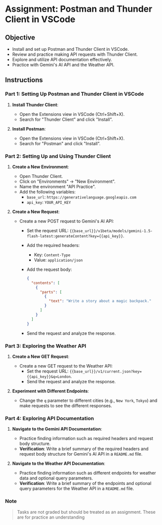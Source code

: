 # Assignment: Postman and Thunder Client in VSCode

## Objective

- Install and set up Postman and Thunder Client in VSCode.
- Review and practice making API requests with Thunder Client.
- Explore and utilize API documentation effectively.
- Practice with Gemini's AI API and the Weather API.

## Instructions

### Part 1: Setting Up Postman and Thunder Client in VSCode

1. **Install Thunder Client**:

   - Open the Extensions view in VSCode (Ctrl+Shift+X).
   - Search for "Thunder Client" and click "Install".

2. **Install Postman**:
   - Open the Extensions view in VSCode (Ctrl+Shift+X).
   - Search for "Postman" and click "Install".

### Part 2: Setting Up and Using Thunder Client

1. **Create a New Environment**:

   - Open Thunder Client.
   - Click on "Environments" -> "New Environment".
   - Name the environment "API Practice".
   - Add the following variables:
     - `base_url`: `https://generativelanguage.googleapis.com`
     - `api_key`: `YOUR_API_KEY`

2. **Create a New Request**:

   - Create a new POST request to Gemini's AI API:

     - Set the request URL: `{{base_url}}/v1beta/models/gemini-1.5-flash-latest:generateContent?key={{api_key}}`.
     - Add the required headers:
       - Key: `Content-Type`
       - Value: `application/json`
     - Add the request body:

       ```json
       {
         "contents": [
           {
             "parts": [
               {
                 "text": "Write a story about a magic backpack."
               }
             ]
           }
         ]
       }
       ```

     - Send the request and analyze the response.

### Part 3: Exploring the Weather API

1. **Create a New GET Request**:

   - Create a new GET request to the Weather API:
     - Set the request URL: `{{base_url}}/v1/current.json?key={{api_key}}&q=London`.
     - Send the request and analyze the response.

2. **Experiment with Different Endpoints**:
   - Change the `q` parameter to different cities (e.g., `New York`, `Tokyo`) and make requests to see the different responses.

### Part 4: Exploring API Documentation

1. **Navigate to the Gemini API Documentation**:

   - Practice finding information such as required headers and request body structure.
   - **Verification**: Write a brief summary of the required headers and request body structure for Gemini's AI API in a `README.md` file.

2. **Navigate to the Weather API Documentation**:
   - Practice finding information such as different endpoints for weather data and optional query parameters.
   - **Verification**: Write a brief summary of the endpoints and optional query parameters for the Weather API in a `README.md` file.

### Note

> Tasks are not graded but should be treated as an assignment. These are for practice an understanding
